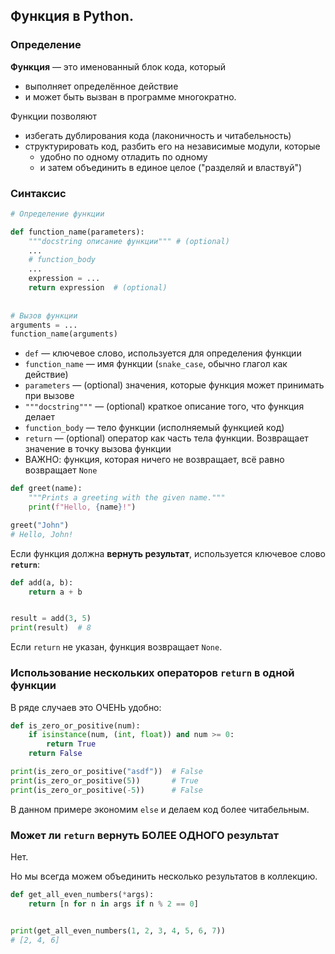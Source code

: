 ## Функция в Python.

### Определение 

**Функция** — это именованный блок кода, который 
- выполняет определённое действие 
- и может быть вызван в программе многократно.

Функции позволяют 
- избегать дублирования кода (лаконичность и читабельность)
- структурировать код, разбить его на независимые модули, которые 
  - удобно по одному отладить по одному
  - и затем объединить в единое целое ("разделяй и властвуй")


### Синтаксис

```python
# Определение функции

def function_name(parameters):
    """docstring описание функции""" # (optional)
    ...
    # function_body
    ...
    expression = ...
    return expression  # (optional)
    
    
# Вызов функции
arguments = ...
function_name(arguments)
```


* `def` — ключевое слово, используется для определения функции 
* `function_name` — имя функции (`snake_case`, обычно глагол как действие)
* `parameters` — (optional) значения, которые функция может принимать при вызове
* `"""docstring"""` — (optional) краткое описание того, что функция делает
* `function_body` — тело функции (исполняемый функцией код)
* `return` — (optional) оператор как часть тела функции. Возвращает значение в точку вызова функции
* ВАЖНО: функция, которая ничего не возвращает, всё равно возвращает `None`


```python
def greet(name):
    """Prints a greeting with the given name."""
    print(f"Hello, {name}!")

greet("John")
# Hello, John!
```


Если функция должна **вернуть результат**, используется ключевое слово **`return`**:

```python
def add(a, b):
    return a + b


result = add(3, 5)
print(result)  # 8
```

Если `return` не указан, функция возвращает `None`.

### Использование нескольких операторов `return` в одной функции

В ряде случаев это ОЧЕНЬ удобно:

```python
def is_zero_or_positive(num):
    if isinstance(num, (int, float)) and num >= 0:
        return True
    return False

print(is_zero_or_positive("asdf"))  # False
print(is_zero_or_positive(5))       # True
print(is_zero_or_positive(-5))      # False

```

В данном примере экономим `else` и делаем код более читабельным.


### Может ли `return` вернуть БОЛЕЕ ОДНОГО результат


Нет.

Но мы всегда можем объединить несколько результатов в коллекцию.

```python
def get_all_even_numbers(*args):
    return [n for n in args if n % 2 == 0]


print(get_all_even_numbers(1, 2, 3, 4, 5, 6, 7))
# [2, 4, 6]
```
